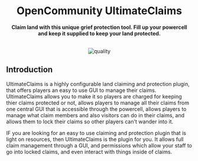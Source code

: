 <h1 align="center">OpenCommunity UltimateClaims</h1>

<p align="center">
 <b>
      Claim land with this unique grief protection tool.
      Fill up your powercell and keep it supplied to keep your land protected.
  </b>
</p>

<p align="center">
    <br>
        <img alt="quality" src="https://img.shields.io/codacy/grade/5c674a92073b46c49f1d5fb42d8e24ed">
</p>

## Introduction
UltimateClaims is a highly configurable land claiming and protection plugin,
that offers players an easy to use GUI to manage their claims.
UltimateClaims allows you to make it so players are charged for keeping thier claims protected or not,
allows players to manage all their claims from one central GUI that is accessible through the powercell,
allows players to manage what claim members and also visitors can do in their claims,
and allows them to lock their claims so other players can't wander into it.

IF you are looking for an easy to use claiming and protection plugin that is light on resources,
then UltimateClaims is the plugin for you. It allows full claim management through a GUI, and permissions
which allow your staff to go into locked claims, and even interact with things inside of claims.